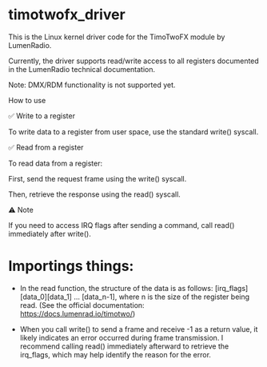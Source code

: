 # timotwofx_driver

This is the Linux kernel driver code for the TimoTwoFX module by LumenRadio.

Currently, the driver supports read/write access to all registers documented in the LumenRadio technical documentation.

Note: DMX/RDM functionality is not supported yet.

How to use

✅ Write to a register

To write data to a register from user space, use the standard write() syscall.

✅ Read from a register

To read data from a register:

First, send the request frame using the write() syscall.

Then, retrieve the response using the read() syscall.

⚠️ Note

If you need to access IRQ flags after sending a command, call read() immediately after write().

# Importings things:

* In the read function, the structure of the data is as follows:
    [irq_flags][data_0][data_1] ... [data_n-1],
    where n is the size of the register being read.
    (See the official documentation: https://docs.lumenrad.io/timotwo/)

* When you call write() to send a frame and receive -1 as a return value, it likely indicates an error occurred during frame transmission.
    I recommend calling read() immediately afterward to retrieve the irq_flags, which may help identify the reason for the error.